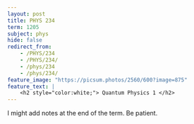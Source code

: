 ```yaml
---
layout: post
title: PHYS 234
term: 1205
subject: phys
hide: false
redirect_from:
    - /PHYS/234
    - /PHYS/234/
    - /phys/234
    - /phys/234/
feature_image: "https://picsum.photos/2560/600?image=875"
feature_text: |
    <h2 style="color:white;"> Quantum Physics 1 </h2>
---
```


I might add notes at the end of the term. Be patient.
